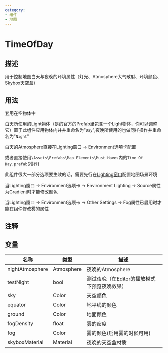 ```yaml
---
category: 
- 组件
- 地图
---
```

# TimeOfDay
## 描述

用于控制地图白天与夜晚的环境属性（灯光、Atmosphere大气散射、环境颜色、Skybox天空盒）

## 用法

套用在空物体中

白天所使用的Light物体（是的官方的Prefab里包含一个Light物体，你可以调整它）置于此组件应用物体内并并重命名为"`Day`",夜晚所使用的也做同样操作并重命名为"`Night`"

白天的Atmosphere直接在Lighting窗口 -> Environment选项卡配置

或者直接使用`\Assets\Prefabs\Map Elements\Must Haves`内的`Time Of Day.prefab`(推荐)

此组件很大一部分选项要生效的话，需要先行在[Lighting窗口](https://docs.unity.cn/cn/2020.3/Manual/lighting-window.html)配置地图场景环境

当Lighting窗口 -> Environment选项卡 -> Environment Lighting -> Source属性为Gradient时才能修改颜色

当Lighting窗口 -> Environment选项卡 -> Other Settings -> Fog属性已启用时才能在组件修改雾的属性

## 注释

## 变量
| 名称 | 类型 | 描述 |
| ----------- | ----------- | ----------- | 
| nightAtmosphere | Atmosphere | 夜晚的Atmosphere |  
| testNight  | bool | 测试夜晚（在Editor的播放模式下预览夜晚效果） |  
| sky | Color | 天空颜色 |  
| equator | Color | 地平线的颜色 |  
| ground | Color | 地面颜色 |  
| fogDensity | float | 雾的密度 |  
| fog | Color | 雾的颜色(启用雾的时候可用) |  
| skyboxMaterial | Material | 夜晚的天空盒材质 |  
